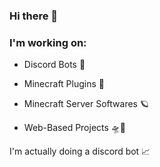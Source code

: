 ### Hi there 👋


### I'm working on:
+ Discord Bots 🤖

+ Minecraft Plugins 🔌

+ Minecraft Server Softwares 🪐

+ Web-Based Projects 🛸📄


I'm actually doing a discord bot 📈
